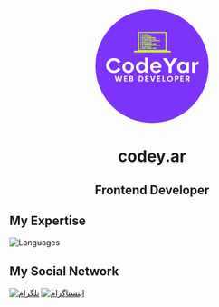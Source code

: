 <div align="center" dir="auto">
  <a target="_blank" rel="noopener noreferrer" href="/soufi-learn/soufi-learn/blob/main/logo.png">
    <img 
      src="./photo_2025-08-04_12-41-46.jpg" 
      alt="لوگوی کدیار" 
      width="200px" 
      style="max-width: 100%; border-radius: 50%; object-fit: cover;">
  </a>
</div>
<h1 align='center'>codey.ar</h1>
<h2 align='center'>Frontend Developer</h2>
<h2>My Expertise</h2>
<img src='https://skillicons.dev/icons?i=html,css,js,tailwind,git,github' alt='Languages'>
<h2>My Social Network</h2>
<a href="https://t.me/codeyar2025" rel="nofollow"><img src="https://camo.githubusercontent.com/8f41682a178e57a174d0c6042e9cdb842c6329b24c34b2bf4206c25e933073a9/68747470733a2f2f696d672e736869656c64732e696f2f62616467652f54656c656772616d2d3243413545303f7374796c653d666f722d7468652d6261646765266c6f676f3d74656c656772616d266c6f676f436f6c6f723d7768697465" alt="تلگرام" data-canonical-src="https://img.shields.io/badge/Telegram-2CA5E0?style=for-the-badge&amp;logo=telegram&amp;logoColor=white" style="max-width: 100%;"></a>
<a href="https://instagram.com/codey.ar" rel="nofollow"><img src="https://camo.githubusercontent.com/94b50d6a71e67a79d85b051d8af86ad7cc541a7304e6db4825430830e9a43383/68747470733a2f2f696d672e736869656c64732e696f2f62616467652f496e7374616772616d2d2532334534343035462e7376673f7374796c653d666f722d7468652d6261646765266c6f676f3d496e7374616772616d266c6f676f436f6c6f723d7768697465" alt="اینستاگرام" data-canonical-src="https://img.shields.io/badge/Instagram-%23E4405F.svg?style=for-the-badge&amp;logo=Instagram&amp;logoColor=white" style="max-width: 100%;"></a>
